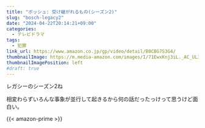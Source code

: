 ```yaml
---
title: "ボッシュ: 受け継がれるもの(シーズン2)"
slug: "bosch-legacy2"
date: "2024-04-22T20:14:21+09:00"
categories:
  - テレビドラマ
tags:
  - 犯罪
link_url: https://www.amazon.co.jp/gp/video/detail/B0CBG7S3G4/
thumbnailImage: https://m.media-amazon.com/images/I/71EwxKnj3iL._AC_UL320_.jpg
thumbnailImagePosition: left
#draft: true
---
```

レガシーのシーズン2ね
<!--more-->
相変わらずいろんな事象が並行して起きるから何の話だったっけって思うけど面白い。

{{< amazon-prime >}}
